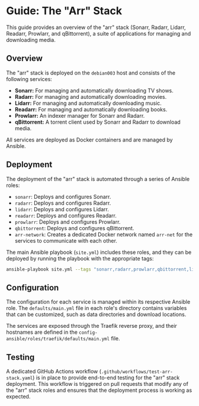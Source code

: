 # Guide: The "Arr" Stack

This guide provides an overview of the "arr" stack (Sonarr, Radarr, Lidarr, Readarr, Prowlarr, and qBittorrent), a suite of applications for managing and downloading media.

## Overview

The "arr" stack is deployed on the `debian003` host and consists of the following services:

*   **Sonarr:** For managing and automatically downloading TV shows.
*   **Radarr:** For managing and automatically downloading movies.
*   **Lidarr:** For managing and automatically downloading music.
*   **Readarr:** For managing and automatically downloading books.
*   **Prowlarr:** An indexer manager for Sonarr and Radarr.
*   **qBittorrent:** A torrent client used by Sonarr and Radarr to download media.

All services are deployed as Docker containers and are managed by Ansible.

## Deployment

The deployment of the "arr" stack is automated through a series of Ansible roles:

*   `sonarr`: Deploys and configures Sonarr.
*   `radarr`: Deploys and configures Radarr.
*   `lidarr`: Deploys and configures Lidarr.
*   `readarr`: Deploys and configures Readarr.
*   `prowlarr`: Deploys and configures Prowlarr.
*   `qbittorrent`: Deploys and configures qBittorrent.
*   `arr-network`: Creates a dedicated Docker network named `arr-net` for the services to communicate with each other.

The main Ansible playbook (`site.yml`) includes these roles, and they can be deployed by running the playbook with the appropriate tags:

```bash
ansible-playbook site.yml --tags "sonarr,radarr,prowlarr,qbittorrent,lidarr,readarr"
```

## Configuration

The configuration for each service is managed within its respective Ansible role. The `defaults/main.yml` file in each role's directory contains variables that can be customized, such as data directories and download locations.

The services are exposed through the Traefik reverse proxy, and their hostnames are defined in the `config-ansible/roles/traefik/defaults/main.yml` file.

## Testing

A dedicated GitHub Actions workflow (`.github/workflows/test-arr-stack.yaml`) is in place to provide end-to-end testing for the "arr" stack deployment. This workflow is triggered on pull requests that modify any of the "arr" stack roles and ensures that the deployment process is working as expected.
